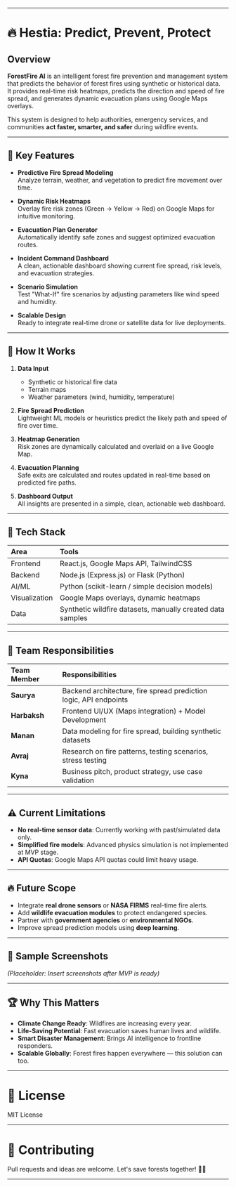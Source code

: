 
---

# 🔥 Hestia: Predict, Prevent, Protect

## Overview

**ForestFire AI** is an intelligent forest fire prevention and management system that predicts the behavior of forest fires using synthetic or historical data.  
It provides real-time risk heatmaps, predicts the direction and speed of fire spread, and generates dynamic evacuation plans using Google Maps overlays.

This system is designed to help authorities, emergency services, and communities **act faster, smarter, and safer** during wildfire events.

---

## 🌟 Key Features

- **Predictive Fire Spread Modeling**  
  Analyze terrain, weather, and vegetation to predict fire movement over time.

- **Dynamic Risk Heatmaps**  
  Overlay fire risk zones (Green → Yellow → Red) on Google Maps for intuitive monitoring.

- **Evacuation Plan Generator**  
  Automatically identify safe zones and suggest optimized evacuation routes.

- **Incident Command Dashboard**  
  A clean, actionable dashboard showing current fire spread, risk levels, and evacuation strategies.

- **Scenario Simulation**  
  Test "What-If" fire scenarios by adjusting parameters like wind speed and humidity.

- **Scalable Design**  
  Ready to integrate real-time drone or satellite data for live deployments.

---

## 🚀 How It Works

1. **Data Input**  
   - Synthetic or historical fire data
   - Terrain maps
   - Weather parameters (wind, humidity, temperature)

2. **Fire Spread Prediction**  
   Lightweight ML models or heuristics predict the likely path and speed of fire over time.

3. **Heatmap Generation**  
   Risk zones are dynamically calculated and overlaid on a live Google Map.

4. **Evacuation Planning**  
   Safe exits are calculated and routes updated in real-time based on predicted fire paths.

5. **Dashboard Output**  
   All insights are presented in a simple, clean, actionable web dashboard.

---

## 🧠 Tech Stack

| Area | Tools |
|:-----|:------|
| Frontend | React.js, Google Maps API, TailwindCSS |
| Backend | Node.js (Express.js) or Flask (Python) |
| AI/ML | Python (scikit-learn / simple decision models) |
| Visualization | Google Maps overlays, dynamic heatmaps |
| Data | Synthetic wildfire datasets, manually created data samples |

---

## 👥 Team Responsibilities

| Team Member | Responsibilities |
|:------------|:------------------|
| **Saurya** | Backend architecture, fire spread prediction logic, API endpoints |
| **Harbaksh** | Frontend UI/UX (Maps integration) + Model Development |
| **Manan** | Data modeling for fire spread, building synthetic datasets |
| **Avraj** | Research on fire patterns, testing scenarios, stress testing |
| **Kyna** | Business pitch, product strategy, use case validation |

---

## ⚠️ Current Limitations

- **No real-time sensor data**: Currently working with past/simulated data only.
- **Simplified fire models**: Advanced physics simulation is not implemented at MVP stage.
- **API Quotas**: Google Maps API quotas could limit heavy usage.

---

## 🔥 Future Scope

- Integrate **real drone sensors** or **NASA FIRMS** real-time fire alerts.
- Add **wildlife evacuation modules** to protect endangered species.
- Partner with **government agencies** or **environmental NGOs**.
- Improve spread prediction models using **deep learning**.

---

## 📸 Sample Screenshots
*(Placeholder: Insert screenshots after MVP is ready)*

---

## 🏆 Why This Matters

- **Climate Change Ready**: Wildfires are increasing every year.
- **Life-Saving Potential**: Fast evacuation saves human lives and wildlife.
- **Smart Disaster Management**: Brings AI intelligence to frontline responders.
- **Scalable Globally**: Forest fires happen everywhere — this solution can too.

---

# 🔗 License
MIT License

---

# 🙌 Contributing
Pull requests and ideas are welcome. Let's save forests together! 🌳🔥

---

